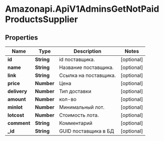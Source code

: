 # Amazonapi.ApiV1AdminsGetNotPaidProductsSupplier

## Properties

Name | Type | Description | Notes
------------ | ------------- | ------------- | -------------
**id** | **String** | id поставщика. | [optional] 
**name** | **String** | Название поставщика. | [optional] 
**link** | **String** | Ссылка на поставщика. | [optional] 
**price** | **Number** | Цена | [optional] 
**delivery** | **Number** | Тип доставки | [optional] 
**amount** | **Number** | кол-во | [optional] 
**minlot** | **Number** | Минимальный лот. | [optional] 
**lotcost** | **Number** | Стоимость лота. | [optional] 
**comment** | **String** | Комментарий | [optional] 
**_id** | **String** | GUID поставщика в БД | [optional] 



